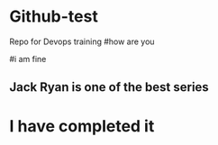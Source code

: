 # Github-test
Repo for Devops training
#how are you

#i am fine

## Jack Ryan is one of the best series

# I have completed it